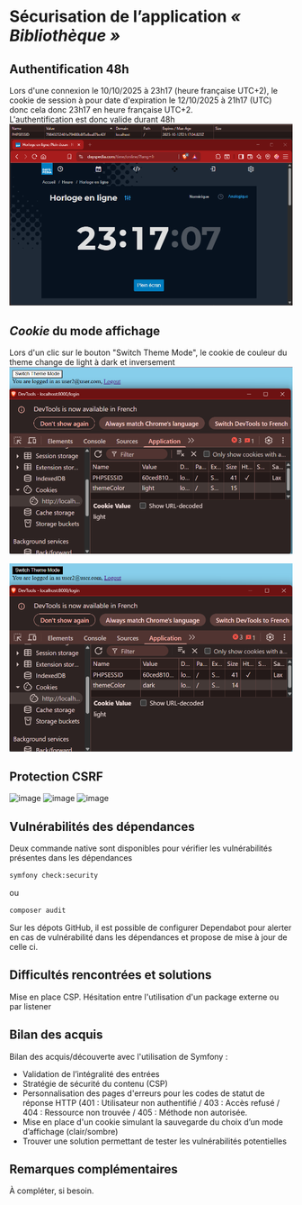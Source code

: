 # Sécurisation de l’application *« Bibliothèque »*

## Authentification 48h
Lors d'une connexion le 10/10/2025 à 23h17 (heure française UTC+2), le cookie de session à pour date d'expiration le 12/10/2025 à 21h17 (UTC) donc cela donc 23h17 en heure française UTC+2.  
L'authentification est donc valide durant 48h
![img.png](assets/img/auth_48h.png)

## *Cookie* du mode affichage
Lors d'un clic sur le bouton "Switch Theme Mode", le cookie de couleur du theme change de light à dark et inversement
![cookie_light.png](assets/img/cookie_light.png)

![cookie_dark.png](assets/img/cookie_dark.png)

## Protection CSRF
<img width="326" height="80" alt="image" src="https://github.com/user-attachments/assets/6d788437-8fba-4100-a3f5-b7b196326249" />
<img width="314" height="110" alt="image" src="https://github.com/user-attachments/assets/2439ee78-a86e-441a-89f2-319a969cfcb7" />
<img width="1288" height="121" alt="image" src="https://github.com/user-attachments/assets/4a44f763-dbed-4d2c-b8f8-0fabbc1a333f" />

## Vulnérabilités des dépendances
Deux commande native sont disponibles pour vérifier les vulnérabilités présentes dans les dépendances
```bash
symfony check:security
```
ou
```bash
composer audit
```
Sur les dépots GitHub, il est possible de configurer Dependabot pour alerter en cas de vulnérabilité dans les dépendances et propose de mise à jour de celle ci.

## Difficultés rencontrées et solutions
Mise en place CSP. Hésitation entre l'utilisation d'un package externe ou par listener

## Bilan des acquis
Bilan des acquis/découverte avec l'utilisation de Symfony :

- Validation de l’intégralité des entrées
- Stratégie de sécurité du contenu (CSP)
- Personnalisation des pages d'erreurs pour les codes de statut de réponse HTTP (401 : Utilisateur non authentifié / 403 : Accès refusé / 404 : Ressource non trouvée / 405 : Méthode non autorisée.
- Mise en place d'un cookie simulant la sauvegarde du choix d’un mode d’affichage (clair/sombre)
- Trouver une solution permettant de tester les vulnérabilités potentielles

## Remarques complémentaires
À compléter, si besoin.  
